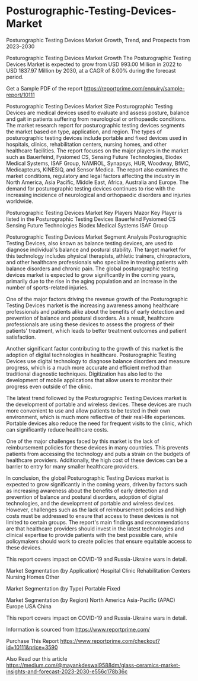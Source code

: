 # Posturographic-Testing-Devices-Market
Posturographic Testing Devices Market Growth, Trend, and Prospects from 2023–2030

Posturographic Testing Devices Market Growth
The Posturographic Testing Devices Market is expected to grow from USD 993.00 Million in 2022 to USD 1837.97 Million by 2030, at a CAGR of 8.00% during the forecast period.

Get a Sample PDF of the report https://reportprime.com/enquiry/sample-report/10111

Posturographic Testing Devices Market Size
Posturographic Testing Devices are medical devices used to evaluate and assess posture, balance and gait in patients suffering from neurological or orthopaedic conditions. The market research report for posturographic testing devices segments the market based on type, application, and region. The types of posturographic testing devices include portable and fixed devices used in hospitals, clinics, rehabilitation centers, nursing homes, and other healthcare facilities. The report focuses on the major players in the market such as Bauerfeind, Fysiomed CS, Sensing Future Technologies, Biodex Medical Systems, ISAF Group, NAMROL, Synapsys, HUR, Woodway, BfMC, Medicapteurs, KINESIQ, and Sensor Medica. The report also examines the market conditions, regulatory and legal factors affecting the industry in North America, Asia Pacific, Middle East, Africa, Australia and Europe. The demand for posturographic testing devices continues to rise with the increasing incidence of neurological and orthopaedic disorders and injuries worldwide.

Posturographic Testing Devices Market Key Players
Mazor Key Player is listed in the Posturographic Testing Devices
Bauerfeind
Fysiomed CS
Sensing Future Technologies
Biodex Medical Systems
ISAF Group

Posturographic Testing Devices Market Segment Analysis
Posturographic Testing Devices, also known as balance testing devices, are used to diagnose individual's balance and postural stability. The target market for this technology includes physical therapists, athletic trainers, chiropractors, and other healthcare professionals who specialize in treating patients with balance disorders and chronic pain. The global posturographic testing devices market is expected to grow significantly in the coming years, primarily due to the rise in the aging population and an increase in the number of sports-related injuries.

One of the major factors driving the revenue growth of the Posturographic Testing Devices market is the increasing awareness among healthcare professionals and patients alike about the benefits of early detection and prevention of balance and postural disorders. As a result, healthcare professionals are using these devices to assess the progress of their patients' treatment, which leads to better treatment outcomes and patient satisfaction.

Another significant factor contributing to the growth of this market is the adoption of digital technologies in healthcare. Posturographic Testing Devices use digital technology to diagnose balance disorders and measure progress, which is a much more accurate and efficient method than traditional diagnostic techniques. Digitization has also led to the development of mobile applications that allow users to monitor their progress even outside of the clinic.

The latest trend followed by the Posturographic Testing Devices market is the development of portable and wireless devices. These devices are much more convenient to use and allow patients to be tested in their own environment, which is much more reflective of their real-life experiences. Portable devices also reduce the need for frequent visits to the clinic, which can significantly reduce healthcare costs.

One of the major challenges faced by this market is the lack of reimbursement policies for these devices in many countries. This prevents patients from accessing the technology and puts a strain on the budgets of healthcare providers. Additionally, the high cost of these devices can be a barrier to entry for many smaller healthcare providers.

In conclusion, the global Posturographic Testing Devices market is expected to grow significantly in the coming years, driven by factors such as increasing awareness about the benefits of early detection and prevention of balance and postural disorders, adoption of digital technologies, and the development of portable and wireless devices. However, challenges such as the lack of reimbursement policies and high costs must be addressed to ensure that access to these devices is not limited to certain groups. The report's main findings and recommendations are that healthcare providers should invest in the latest technologies and clinical expertise to provide patients with the best possible care, while policymakers should work to create policies that ensure equitable access to these devices.

This report covers impact on COVID-19 and Russia-Ukraine wars in detail.

Market Segmentation (by Application)
Hospital
Clinic
Rehabilitation Centers
Nursing Homes
Other

Market Segmentation (by Type)
Portable
Fixed

Market Segmentation (by Region)
North America
Asia-Pacific (APAC)
Europe
USA
China

This report covers impact on COVID-19 and Russia-Ukraine wars in detail.

Information is sourced from https://www.reportprime.com/

Purchase This Report
https://www.reportprime.com/checkout?id=10111&price=3590

Also Read our this article
https://medium.com/@mayankdeswal9588dm/glass-ceramics-market-insights-and-forecast-2023-2030-e556c178b36c
